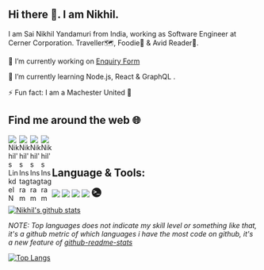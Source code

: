 ## Hi there 👋. I am Nikhil.

I am Sai Nikhil Yandamuri from India, working as Software Engineer at Cerner Corporation. Traveller:world_map:, Foodie:curry: & Avid Reader:open_book:.

🔭 I’m currently working on [Enquiry Form](https://github.com/SaiNikhilYandamuri/Enquiry-Form)

🌱 I’m currently learning Node.js, React & GraphQL . 

⚡ Fun fact: I am a Machester United :imp:

## Find me around the web :globe_with_meridians:
<a href="https://www.linkedin.com/in/sai-nikhil-y-928184140/">
  <img align="left" alt="Nikhil's LinkdeIN" width="22px" src="https://cdn.jsdelivr.net/npm/simple-icons@v3/icons/linkedin.svg" />
</a>

<a href="https://www.instagram.com/helloitsnikhil/">
  <img align="left" alt="Nikhil's Instagram" width="22px" src="https://cdn.jsdelivr.net/npm/simple-icons@v3/icons/instagram.svg" />
</a>

<a href="https://medium.com/@nikhi.yandamuri">
  <img align="left" alt="Nikhil's Instagram" width="22px" src="https://cdn.jsdelivr.net/npm/simple-icons@3.5.0/icons/medium.svg" />
</a>

<a href="https://www.hackerrank.com/sainikhily">
  <img align="left" alt="Nikhil's Instagram" width="22px" src="https://cdn.jsdelivr.net/npm/simple-icons@3.5.0/icons/hackerrank.svg" />
</a>

<br />
<br />



## Language & Tools:  

<code><img height="20" src="https://cdn.jsdelivr.net/npm/simple-icons@3.5.0/icons/java.svg"></code>
<code><img height="20" src="https://cdn.jsdelivr.net/npm/simple-icons@3.5.0/icons/microsoftsqlserver.svg"></code>
<code><img height="20" src="https://cdn.jsdelivr.net/npm/simple-icons@3.5.0/icons/chef.svg"></code>
<code><img height="20" src="https://cdn.jsdelivr.net/npm/simple-icons@3.5.0/icons/git.svg"></code>
<code><img height="20" src="https://raw.githubusercontent.com/github/explore/80688e429a7d4ef2fca1e82350fe8e3517d3494d/topics/terminal/terminal.png"></code>




[![Nikhil's github stats](https://github-readme-stats.vercel.app/api?username=sainikhilyandamuri&show_icons=true&theme=tokyonight)](https://github.com/anuraghazra/github-readme-stats)


*NOTE: Top languages does not indicate my skill level or something like that, it's a github metric of which languages i have the most code on github, it's a new feature of [github-readme-stats](https://github.com/anuraghazra/github-readme-stats)*

[![Top Langs](https://github-readme-stats.vercel.app/api/top-langs/?username=sainikhilyandamuri&layout=compact&theme=tokyonight)](https://github.com/anuraghazra/github-readme-stats)


<!--
**SaiNikhilYandamuri/SaiNikhilYandamuri** is a ✨ _special_ ✨ repository because its `README.md` (this file) appears on your GitHub profile.

Here are some ideas to get you started:

- 🔭 I’m currently working on ...
- 🌱 I’m currently learning ...
- 👯 I’m looking to collaborate on ...
- 🤔 I’m looking for help with ...
- 💬 Ask me about ...
- 📫 How to reach me: ...
- 😄 Pronouns: ...
- ⚡ Fun fact: ...
<code><img height="20" src="https://raw.githubusercontent.com/github/explore/5c058a388828bb5fde0bcafd4bc867b5bb3f26f3/topics/graphql/graphql.png"></code>
<code><img height="20" src="https://raw.githubusercontent.com/github/explore/80688e429a7d4ef2fca1e82350fe8e3517d3494d/topics/nodejs/nodejs.png"></code>


### **Get in Touch**
- **LinkedIn - 

[![Top Langs](https://github-readme-stats.vercel.app/api/top-langs/?username=sainikhilyandamuri&layout=compact)](https://github.com/anuraghazra/github-readme-stats)
-->
